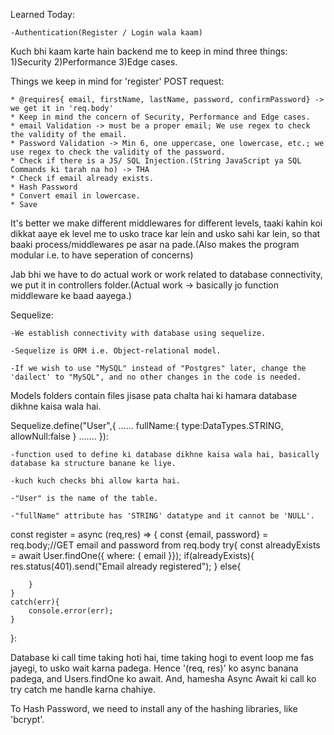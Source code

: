 Learned Today:

    -Authentication(Register / Login wala kaam)


Kuch bhi kaam karte hain backend me to keep in mind three things:
    1)Security
    2)Performance
    3)Edge cases.


Things we keep in mind for 'register' POST request:


    * @requires{ email, firstName, lastName, password, confirmPassword} -> we get it in 'req.body'
    * Keep in mind the concern of Security, Performance and Edge cases.
    * email Validation -> must be a proper email; We use regex to check the validity of the email.
    * Password Validation -> Min 6, one uppercase, one lowercase, etc.; we use regex to check the validity of the password.
    * Check if there is a JS/ SQL Injection.(String JavaScript ya SQL Commands ki tarah na ho) -> THA
    * Check if email already exists.
    * Hash Password
    * Convert email in lowercase.
    * Save


It's better we make different middlewares for different levels, taaki kahin koi dikkat aaye ek level me to usko trace kar lein and usko sahi kar lein, so that baaki process/middlewares pe asar na pade.(Also makes the program modular i.e. to have seperation of concerns)
 

Jab bhi we have to do actual work or work related to database connectivity, we put it in controllers folder.(Actual work -> basically jo function middleware ke baad aayega.)


Sequelize:

    -We establish connectivity with database using sequelize.
    
    -Sequelize is ORM i.e. Object-relational model.

    -If we wish to use "MySQL" instead of "Postgres" later, change the 'dailect' to "MySQL", and no other changes in the code is needed.


Models folders contain files jisase pata chalta hai ki hamara database dikhne kaisa wala hai.


Sequelize.define("User",{
    ......
    fullName:{
        type:DataTypes.STRING,
        allowNull:false
    }
    .......
}):

    -function used to define ki database dikhne kaisa wala hai, basically database ka structure banane ke liye.

    -kuch kuch checks bhi allow karta hai.

    -"User" is the name of the table.

    -"fullName" attribute has 'STRING' datatype and it cannot be 'NULL'.
    

const register = async (req,res) => {
    const {email, password} = req.body;//GET email and password from req.body
    try{
        const alreadyExists = await User.findOne({ where: { email }});
        if(alreadyExists){
            res.status(401).send("Email already registered");
        }
        else{

        }
    }
    catch(err){
        console.error(err);
    }
}:


Database ki call time taking hoti hai, time taking hogi to event loop me fas jayegi, to usko wait karna padega. Hence '(req, res)'  ko async banana padega, and Users.findOne ko await. And, hamesha Async Await ki call ko try catch me handle karna chahiye.


To Hash Password, we need to install any of the hashing libraries, like 'bcrypt'.